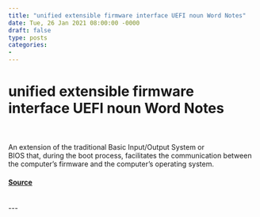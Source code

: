 ```yaml
---
title: "unified extensible firmware interface UEFI noun Word Notes"
date: Tue, 26 Jan 2021 08:00:00 -0000
draft: false
type: posts
categories: 
- 
---
```

# unified extensible firmware interface UEFI noun Word Notes

<br/>

<br/>
An extension of the traditional Basic Input/Output System or BIOS that, during the boot process, facilitates the communication between the computer’s firmware and the computer’s operating system.

#### [Source](https://thecyberwire.com/podcasts/word-notes/31/notes)

<br/>
---
